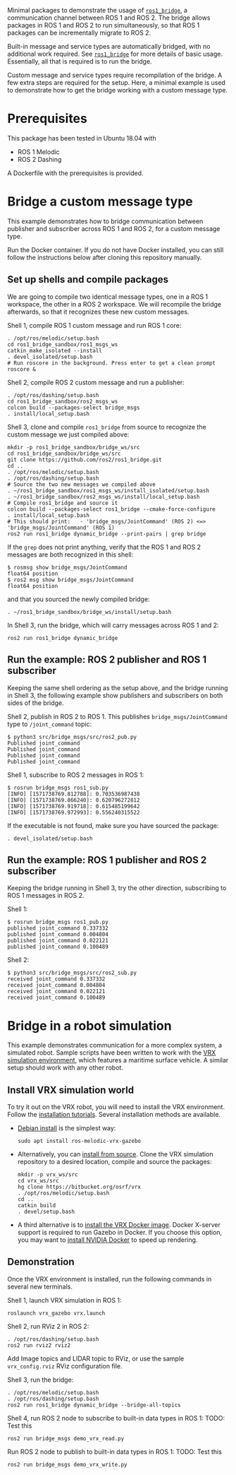 Minimal packages to demonstrate the usage of
[`ros1_bridge`](https://github.com/ros2/ros1_bridge), a communication channel
between ROS 1 and ROS 2.
The bridge allows packages in ROS 1 and ROS 2 to run simultaneously, so that
ROS 1 packages can be incrementally migrate to ROS 2.

Built-in message and service types are automatically bridged, with no
additional work required.
See [`ros1_bridge`](https://github.com/ros2/ros1_bridge) for more details of
basic usage.
Essentially, all that is required is to run the bridge.

Custom message and service types require recompilation of the bridge. A few
extra steps are required for the setup.
Here, a minimal example is used to demonstrate how to get the bridge working
with a custom message type.


# Prerequisites

This package has been tested in Ubuntu 18.04 with
* ROS 1 Melodic
* ROS 2 Dashing

A Dockerfile with the prerequisites is provided.


# Bridge a custom message type

This example demonstrates how to bridge communication between publisher and subscriber across ROS 1 and ROS 2, for a custom message type.

Run the Docker container.
If you do not have Docker installed, you can still follow the instructions below after cloning this repository manually.

## Set up shells and compile packages

We are going to compile two identical message types, one in a ROS 1 workspace,
the other in a ROS 2 workspace.
We will recompile the bridge afterwards, so that it recognizes these new custom
messages.

Shell 1, compile ROS 1 custom message and run ROS 1 core:
```
. /opt/ros/melodic/setup.bash
cd ros1_bridge_sandbox/ros1_msgs_ws
catkin_make_isolated --install
. devel_isolated/setup.bash
# Run roscore in the background. Press enter to get a clean prompt
roscore &
```

Shell 2, compile ROS 2 custom message and run a publisher:
```
. /opt/ros/dashing/setup.bash
cd ros1_bridge_sandbox/ros2_msgs_ws
colcon build --packages-select bridge_msgs
. install/local_setup.bash
```

Shell 3, clone and compile `ros1_bridge` from source to recognize the custom message we just compiled above:
```
mkdir -p ros1_bridge_sandbox/bridge_ws/src
cd ros1_bridge_sandbox/bridge_ws/src
git clone https://github.com/ros2/ros1_bridge.git
cd ..
. /opt/ros/melodic/setup.bash
. /opt/ros/dashing/setup.bash
# Source the two new messages we compiled above
. ~/ros1_bridge_sandbox/ros1_msgs_ws/install_isolated/setup.bash 
. ~/ros1_bridge_sandbox/ros2_msgs_ws/install/local_setup.bash 
# Compile ros1_bridge and source it
colcon build --packages-select ros1_bridge --cmake-force-configure
. install/local_setup.bash
# This should print:   - 'bridge_msgs/JointCommand' (ROS 2) <=> 'bridge_msgs/JointCommand' (ROS 1)
ros2 run ros1_bridge dynamic_bridge --print-pairs | grep bridge
```

If the `grep` does not print anything, verify that the ROS 1 and ROS 2 messages are both recognized in this shell:
```
$ rosmsg show bridge_msgs/JointCommand
float64 position
$ ros2 msg show bridge_msgs/JointCommand
float64 position
```

and that you sourced the newly compiled bridge:
```
. ~/ros1_bridge_sandbox/bridge_ws/install/setup.bash
```

In Shell 3, run the bridge, which will carry messages across ROS 1 and 2:
```
ros2 run ros1_bridge dynamic_bridge
```

## Run the example: ROS 2 publisher and ROS 1 subscriber

Keeping the same shell ordering as the setup above, and the bridge running
in Shell 3, the following example show publishers and subscribers on both sides
of the bridge.

Shell 2, publish in ROS 2 to ROS 1.
This publishes `bridge_msgs/JointCommand` type to `/joint_command` topic:
```
$ python3 src/bridge_msgs/src/ros2_pub.py
Published joint_command
Published joint_command
Published joint_command
Published joint_command
```

Shell 1, subscribe to ROS 2 messages in ROS 1:
```
$ rosrun bridge_msgs ros1_sub.py
[INFO] [1571738769.812788]: 0.703536987438
[INFO] [1571738769.866240]: 0.620796272812
[INFO] [1571738769.919718]: 0.615485199642
[INFO] [1571738769.972993]: 0.556240315522
```

If the executable is not found, make sure you have sourced the package:
```
. devel_isolated/setup.bash 
```

## Run the example: ROS 1 publisher and ROS 2 subscriber

Keeping the bridge running in Shell 3, try the other direction, subscribing to
ROS 1 messages in ROS 2.

Shell 1:
```
$ rosrun bridge_msgs ros1_pub.py
published joint_command 0.337332
published joint_command 0.004804
published joint_command 0.022121
published joint_command 0.100489
```

Shell 2:
```
$ python3 src/bridge_msgs/src/ros2_sub.py
received joint_command 0.337332
received joint_command 0.004804
received joint_command 0.022121
received joint_command 0.100489
```


# Bridge in a robot simulation

This example demonstrates communication for a more complex system, a simulated robot. Sample scripts have been written to work with the [VRX simulation environment](https://bitbucket.org/osrf/vrx), which features a maritime surface vehicle. A similar setup should work with any other robot.

## Install VRX simulation world

To try it out on the VRX robot, you will need to install the VRX environment.
Follow the [installation tutorials](https://bitbucket.org/osrf/vrx/wiki/tutorials).
Several installation methods are available.

* [Debian install](https://bitbucket.org/osrf/vrx/wiki/tutorials/SystemSetupInstall) is the simplest way:
   ```
   sudo apt install ros-melodic-vrx-gazebo
   ```

* Alternatively, you can [install from source](https://bitbucket.org/osrf/vrx/wiki/tutorials/SystemSetupInstall).
Clone the VRX simulation repository to a desired location, compile and source the packages:
   ```
   mkdir -p vrx_ws/src
   cd vrx_ws/src
   hg clone https://bitbucket.org/osrf/vrx
   . /opt/ros/melodic/setup.bash
   cd ..
   catkin build
   . devel/setup.bash
   ```

* A third alternative is to [install the VRX Docker image](https://bitbucket.org/osrf/vrx/wiki/tutorials/SystemSetupDocker). Docker X-server support is required to run Gazebo in Docker. If you choose this option, you may want to [install NVIDIA Docker](https://bitbucket.org/osrf/vrx/wiki/tutorials/installNvidiaDocker) to speed up rendering.

## Demonstration

Once the VRX environment is installed, run the following commands in several new terminals.

Shell 1, launch VRX simulation in ROS 1:
```
roslaunch vrx_gazebo vrx.launch
```

Shell 2, run RViz 2 in ROS 2:
```
. /opt/ros/dashing/setup.bash
ros2 run rviz2 rviz2
```
Add Image topics and LIDAR topic to RViz, or use the sample ``vrx_config.rviz`` RViz configuration file.

Shell 3, run the bridge:
```
. /opt/ros/melodic/setup.bash
. /opt/ros/dashing/setup.bash
ros2 run ros1_bridge dynamic_bridge --bridge-all-topics
```

Shell 4, run ROS 2 node to subscribe to built-in data types in ROS 1:
TODO: Test this
```
ros2 run bridge_msgs demo_vrx_read.py
```

Run ROS 2 node to publish to built-in data types in ROS 1:
TODO: Test this
```
ros2 run bridge_msgs demo_vrx_write.py
```

